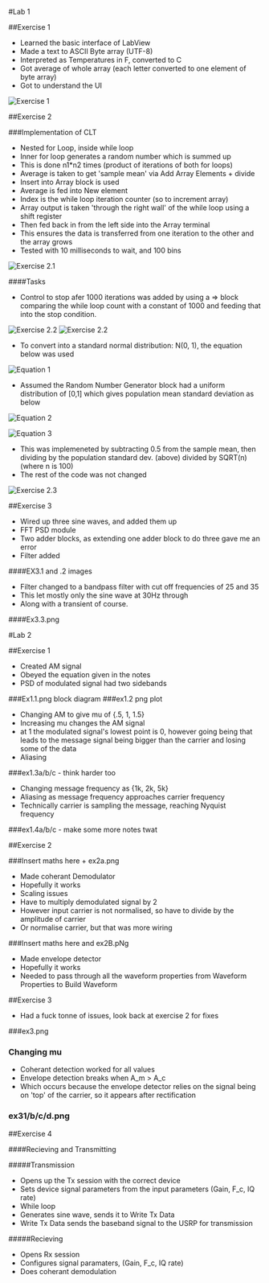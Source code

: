 #Lab 1

##Exercise 1

 * Learned the basic interface of LabView
 * Made a text to ASCII Byte array (UTF-8) 
 * Interpreted as Temperatures in F, converted to C
 * Got average of whole array (each letter converted to one element of byte array)  
 * Got to understand the UI

![Exercise 1](https://github.com/JacobKay97/CommsLab/blob/master/Lab1/Ex1.png)

##Exercise 2

###Implementation of CLT 

 * Nested for Loop, inside while loop
 * Inner for loop generates a random number which is summed up
 * This is done n1*n2 times (product of iterations of both for loops)
 * Average is taken to get 'sample mean' via Add Array Elements + divide 
 * Insert into Array block is used
  * Average is fed into New element
  * Index is the while loop iteration counter (so to increment array)
  * Array output is taken 'through the right wall' of the while loop using a shift register
  * Then fed back in from the left side into the Array terminal
  * This ensures the data is transferred from one iteration to the other and the array grows
 * Tested with 10 milliseconds to wait, and 100 bins

![Exercise 2.1](https://github.com/JacobKay97/CommsLab/blob/master/Lab1/Ex2.1.png)


####Tasks

 * Control to stop afer 1000 iterations was added by using a => block comparing the while loop count with a constant of 1000 and feeding that into the stop condition.

![Exercise 2.2](https://github.com/JacobKay97/CommsLab/blob/master/Lab1/Ex2.2.png)
![Exercise 2.2](https://github.com/JacobKay97/CommsLab/blob/master/Lab1/Ex2.2.png)

 * To convert into a standard normal distribution: N(0, 1), the equation below was used

![Equation 1](https://github.com/JacobKay97/CommsLab/blob/master/Lab1/eq1.png)


 * Assumed the Random Number Generator block had a uniform distribution of [0,1] which gives population mean standard deviation as below
 

![Equation 2](https://github.com/JacobKay97/CommsLab/blob/master/Lab1/eq2.jpg)

![Equation 3](https://github.com/JacobKay97/CommsLab/blob/master/Lab1/eq2.jpg)

 * This was implemeneted by subtracting 0.5 from the sample mean, then dividing by the population standard dev. (above) divided by SQRT(n) (where n is 100)
 * The rest of the code was not changed
 
![Exercise 2.3](https://github.com/JacobKay97/CommsLab/blob/master/Lab1/Ex2.3.png)


##Exercise 3


 * Wired up three sine waves, and added them up
  * FFT PSD module
  * Two adder blocks, as extending one adder block to do three gave me an error
  * Filter added

####EX3.1 and .2 images


 * Filter changed to a bandpass filter with cut off frequencies of 25 and 35
 * This let mostly only the sine wave at 30Hz through
 * Along with a transient of course.
 
####Ex3.3.png


#Lab 2

##Exercise 1

 * Created AM signal
 * Obeyed the equation given in the notes
 * PSD of modulated signal had two sidebands


###Ex1.1.png block diagram
###ex1.2 png plot

 * Changing AM to give mu of {.5, 1, 1.5} 
 * Increasing mu changes the AM signal
  * at 1 the modulated signal's lowest point is 0, however going being that leads to the message signal being bigger than the carrier and losing some of the data 
  * Aliasing

###ex1.3a/b/c - think harder too

 * Changing message frequency as {1k, 2k, 5k}
 * Aliasing as message frequency approaches carrier frequency
  * Technically carrier is sampling the message, reaching Nyquist frequency

###ex1.4a/b/c - make some more notes twat


##Exercise 2

###Insert maths here + ex2a.png

 * Made coherant Demodulator
 * Hopefully it works
 * Scaling issues
 * Have to multiply demodulated signal by 2
  * However input carrier is not normalised, so have to divide by the amplitude of carrier
   * Or normalise carrier, but that was more wiring



###Insert maths here and ex2B.pNg

 * Made envelope detector
 * Hopefully it works
 * Needed to pass through all the waveform properties from Waveform Properties to Build Waveform
 

##Exercise 3

 * Had a fuck tonne of issues, look back at exercise 2 for fixes
 
###ex3.png
 
### Changing mu

 * Coherant detection worked for all values 
 * Envelope detection breaks when A_m > A_c
 * Which occurs because the envelope detector relies on the signal being on 'top' of the carrier, so it appears after rectification


### ex31/b/c/d.png


##Exercise 4


####Recieving and Transmitting

#####Transmission

 * Opens up the Tx session with the correct device
 * Sets device signal parameters from the input parameters (Gain, F_c, IQ rate)
 * While loop
  * Generates sine wave, sends it to Write Tx Data
  * Write Tx Data sends the baseband signal to the USRP for transmission
  
#####Recieving

 * Opens Rx session
 * Configures signal paramaters, (Gain, F_c, IQ rate)
 * Does coherant demodulation
 
